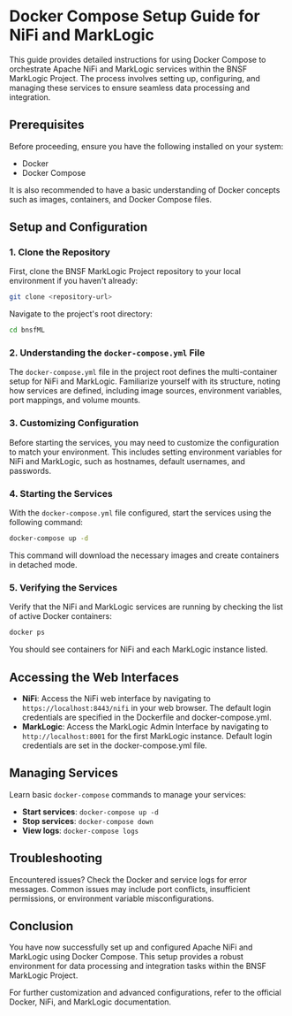 # Docker Compose Setup Guide for NiFi and MarkLogic

This guide provides detailed instructions for using Docker Compose to orchestrate Apache NiFi and MarkLogic services within the BNSF MarkLogic Project. The process involves setting up, configuring, and managing these services to ensure seamless data processing and integration.

## Prerequisites

Before proceeding, ensure you have the following installed on your system:

- Docker
- Docker Compose

It is also recommended to have a basic understanding of Docker concepts such as images, containers, and Docker Compose files.

## Setup and Configuration

### 1. Clone the Repository

First, clone the BNSF MarkLogic Project repository to your local environment if you haven't already:

```bash
git clone <repository-url>
```

Navigate to the project's root directory:

```bash
cd bnsfML
```

### 2. Understanding the `docker-compose.yml` File

The `docker-compose.yml` file in the project root defines the multi-container setup for NiFi and MarkLogic. Familiarize yourself with its structure, noting how services are defined, including image sources, environment variables, port mappings, and volume mounts.

### 3. Customizing Configuration

Before starting the services, you may need to customize the configuration to match your environment. This includes setting environment variables for NiFi and MarkLogic, such as hostnames, default usernames, and passwords.

### 4. Starting the Services

With the `docker-compose.yml` file configured, start the services using the following command:

```bash
docker-compose up -d
```

This command will download the necessary images and create containers in detached mode.

### 5. Verifying the Services

Verify that the NiFi and MarkLogic services are running by checking the list of active Docker containers:

```bash
docker ps
```

You should see containers for NiFi and each MarkLogic instance listed.

## Accessing the Web Interfaces

- **NiFi**: Access the NiFi web interface by navigating to `https://localhost:8443/nifi` in your web browser. The default login credentials are specified in the Dockerfile and docker-compose.yml.
- **MarkLogic**: Access the MarkLogic Admin Interface by navigating to `http://localhost:8001` for the first MarkLogic instance. Default login credentials are set in the docker-compose.yml file.

## Managing Services

Learn basic `docker-compose` commands to manage your services:

- **Start services**: `docker-compose up -d`
- **Stop services**: `docker-compose down`
- **View logs**: `docker-compose logs`

## Troubleshooting

Encountered issues? Check the Docker and service logs for error messages. Common issues may include port conflicts, insufficient permissions, or environment variable misconfigurations.

## Conclusion

You have now successfully set up and configured Apache NiFi and MarkLogic using Docker Compose. This setup provides a robust environment for data processing and integration tasks within the BNSF MarkLogic Project.

For further customization and advanced configurations, refer to the official Docker, NiFi, and MarkLogic documentation.
